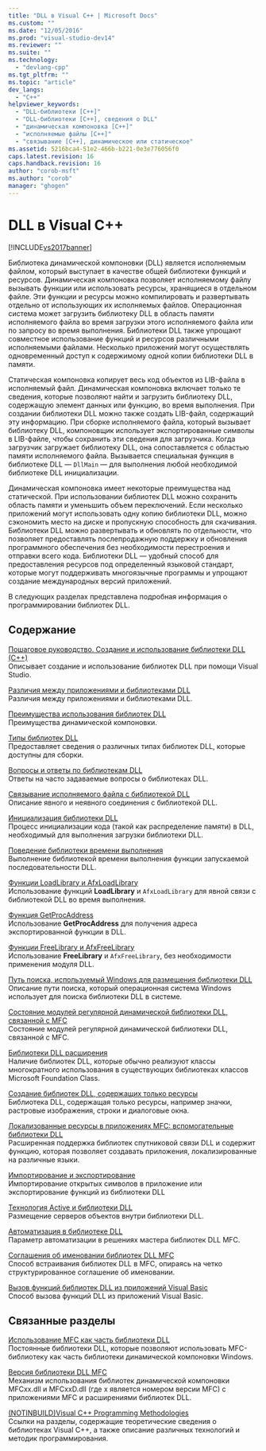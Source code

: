 ```yaml
---
title: "DLL в Visual C++ | Microsoft Docs"
ms.custom: ""
ms.date: "12/05/2016"
ms.prod: "visual-studio-dev14"
ms.reviewer: ""
ms.suite: ""
ms.technology: 
  - "devlang-cpp"
ms.tgt_pltfrm: ""
ms.topic: "article"
dev_langs: 
  - "C++"
helpviewer_keywords: 
  - "DLL-библиотеки [C++]"
  - "DLL-библиотеки [C++], сведения о DLL"
  - "динамическая компоновка [C++]"
  - "исполняемые файлы [C++]"
  - "связывание [C++], динамическое или статическое"
ms.assetid: 5216bca4-51e2-466b-b221-0e3e776056f0
caps.latest.revision: 16
caps.handback.revision: 16
author: "corob-msft"
ms.author: "corob"
manager: "ghogen"
---
```

# DLL в Visual C++
[!INCLUDE[vs2017banner](../assembler/inline/includes/vs2017banner.md)]

Библиотека динамической компоновки \(DLL\) является исполняемым файлом, который выступает в качестве общей библиотеки функций и ресурсов.  Динамическая компоновка позволяет исполняемому файлу вызывать функции или использовать ресурсы, хранящиеся в отдельном файле.  Эти функции и ресурсы можно компилировать и развертывать отдельно от использующих их исполняемых файлов.  Операционная система может загрузить библиотеку DLL в область памяти исполняемого файла во время загрузки этого исполняемого файла или по запросу во время выполнения.  Библиотеки DLL также упрощают совместное использование функций и ресурсов различными исполняемыми файлами.  Несколько приложений могут осуществлять одновременный доступ к содержимому одной копии библиотеки DLL в памяти.  
  
 Статическая компоновка копирует весь код объектов из LIB\-файла в исполняемый файл.  Динамическая компоновка включает только те сведения, которые позволяют найти и загрузить библиотеку DLL, содержащую элемент данных или функцию, во время выполнения.  При создании библиотеки DLL можно также создать LIB\-файл, содержащий эту информацию.  При сборке исполняемого файла, который вызывает библиотеку DLL, компоновщик использует экспортированные символы в LIB\-файле, чтобы сохранить эти сведения для загрузчика.  Когда загрузчик загружает библиотеку DLL, она сопоставляется с областью памяти исполняемого файла.  Вызывается специальная функция в библиотеке DLL — `DllMain` — для выполнения любой необходимой библиотеке DLL инициализации.  
  
 Динамическая компоновка имеет некоторые преимущества над статической.  При использовании библиотек DLL можно сохранить область памяти и уменьшить объем переключений.  Если несколько приложений могут использовать одну копию библиотеки DLL, можно сэкономить место на диске и пропускную способность для скачивания.  Библиотеки DLL можно развертывать и обновлять по отдельности, что позволяет предоставлять послепродажную поддержку и обновления программного обеспечения без необходимости перестроения и отправки всего кода.  Библиотеки DLL — удобный способ для предоставления ресурсов под определенный языковой стандарт, которые могут поддерживать многоязычные программы и упрощают создание международных версий приложений.  
  
 В следующих разделах представлена подробная информация о программировании библиотек DLL.  
  
## Содержание  
 [Пошаговое руководство. Создание и использование библиотеки DLL \(C\+\+\)](../build/walkthrough-creating-and-using-a-dynamic-link-library-cpp.md)  
 Описывает создание и использование библиотек DLL при помощи Visual Studio.  
  
 [Различия между приложениями и библиотеками DLL](../build/differences-between-applications-and-dlls.md)  
 Различия между приложениями и библиотеками DLL.  
  
 [Преимущества использования библиотек DLL](../build/advantages-of-using-dlls.md)  
 Преимущества динамической компоновки.  
  
 [Типы библиотек DLL](../build/kinds-of-dlls.md)  
 Предоставляет сведения о различных типах библиотек DLL, которые доступны для сборки.  
  
 [Вопросы и ответы по библиотекам DLL](../build/dll-frequently-asked-questions.md)  
 Ответы на часто задаваемые вопросы о библиотеках DLL.  
  
 [Связывание исполняемого файла с библиотекой DLL](../build/linking-an-executable-to-a-dll.md)  
 Описание явного и неявного соединения с библиотекой DLL.  
  
 [Инициализация библиотеки DLL](../build/initializing-a-dll.md)  
 Процесс инициализации кода \(такой как распределение памяти\) в DLL, необходимый для выполнения загрузки библиотеки DLL.  
  
 [Поведение библиотеки времени выполнения](../build/run-time-library-behavior.md)  
 Выполнение библиотекой времени выполнения функции запускаемой последовательности DLL.  
  
 [Функции LoadLibrary и AfxLoadLibrary](../build/loadlibrary-and-afxloadlibrary.md)  
 Использование функций **LoadLibrary** и `AfxLoadLibrary` для явной связи с библиотекой DLL во время выполнения.  
  
 [Функция GetProcAddress](../build/getprocaddress.md)  
 Использование **GetProcAddress** для получения адреса экспортированной функции в DLL.  
  
 [Функции FreeLibrary и AfxFreeLibrary](../build/freelibrary-and-afxfreelibrary.md)  
 Использование **FreeLibrary** и `AfxFreeLibrary`, без необходимости применения модуля DLL.  
  
 [Путь поиска, используемый Windows для размещения библиотеки DLL](../build/search-path-used-by-windows-to-locate-a-dll.md)  
 Описание пути поиска, который операционная система Windows использует для поиска библиотеки DLL в системе.  
  
 [Состояние модулей регулярной динамической библиотеки DLL, связанной с MFC](../build/module-states-of-a-regular-dll-dynamically-linked-to-mfc.md)  
 Состояние модулей регулярной динамической библиотеки DLL, связанной с MFC.  
  
 [Библиотеки DLL расширения](../build/extension-dlls-overview.md)  
 Наличие библиотек DLL, которые обычно реализуют классы многократного использования в существующих библиотеках классов Microsoft Foundation Class.  
  
 [Создание библиотек DLL, содержащих только ресурсы](../build/creating-a-resource-only-dll.md)  
 Библиотека DLL, содержащая только ресурсы, например значки, растровые изображения, строки и диалоговые окна.  
  
 [Локализованные ресурсы в приложениях MFC: вспомогательные библиотеки DLL](../build/localized-resources-in-mfc-applications-satellite-dlls.md)  
 Расширенная поддержка библиотек спутниковой связи DLL и содержит функцию, которая позволяет создавать приложения, локализированные на различные языки.  
  
 [Импортирование и экспортирование](../build/importing-and-exporting.md)  
 Импортирование открытых символов в приложение или экспортирование функций из библиотеки DLL  
  
 [Технология Active и библиотеки DLL](../build/active-technology-and-dlls.md)  
 Размещение серверов объектов внутри библиотеки DLL.  
  
 [Автоматизация в библиотеке DLL](../build/automation-in-a-dll.md)  
 Параметр автоматизации в решениях мастера библиотек DLL MFC.  
  
 [Соглашения об именовании библиотек DLL MFC](../build/naming-conventions-for-mfc-dlls.md)  
 Способ встраивания библиотек DLL в MFC, опираясь на четко структурированное соглашение об именовании.  
  
 [Вызов функций библиотек DLL из приложений Visual Basic](../build/calling-dll-functions-from-visual-basic-applications.md)  
 Способ вызова функций DLL из приложений Visual Basic.  
  
## Связанные разделы  
 [Использование MFC как часть библиотеки DLL](../mfc/tn011-using-mfc-as-part-of-a-dll.md)  
 Постоянные библиотеки DLL, которые позволяют использовать MFC\-библиотеку как часть библиотеки динамической компоновки Windows.  
  
 [Версия библиотеки DLL MFC](../mfc/tn033-dll-version-of-mfc.md)  
 Механизм использования библиотек динамической компоновки MFCxx.dll и MFCxxD.dll \(где x является номером версии MFC\) с приложениями MFC и расширениями библиотек DLL.  
  
 [\(NOTINBUILD\)Visual C\+\+ Programming Methodologies](http://msdn.microsoft.com/ru-ru/0822f806-fa81-4b65-bf0f-1e2921f30c95)  
 Ссылки на разделы, содержащие теоретические сведения о библиотеках Visual C\+\+, а также описание различных технологий и методик программирования.